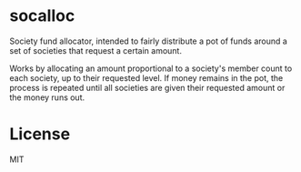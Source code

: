socalloc
========

Society fund allocator, intended to fairly distribute a pot of funds around a set of societies that request a certain amount.

Works by allocating an amount proportional to a society's member count to each society, up to their requested level. If money remains in the pot, the process is repeated until all societies are given their requested amount or the money runs out.


License
=======

MIT
